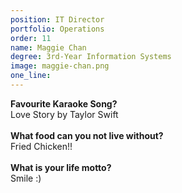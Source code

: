 ```yaml
---
position: IT Director
portfolio: Operations
order: 11
name: Maggie Chan
degree: 3rd-Year Information Systems
image: maggie-chan.png
one_line:
---
```

**Favourite Karaoke Song?**
<br>
Love Story by Taylor Swift
<br><br>
**What food can you not live without?**
<br>
Fried Chicken!!
<br><br>
**What is your life motto?**
<br>
Smile :)